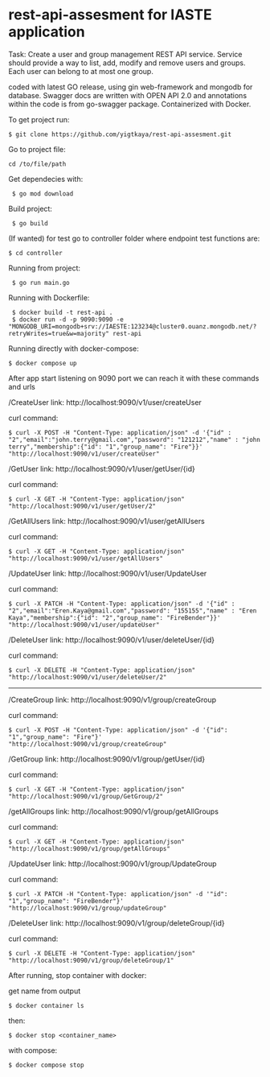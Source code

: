 # rest-api-assesment for IASTE application

Task: Create a user and group management REST API service. Service should provide a way to list, add, modify and remove users and groups. Each user can belong to at most one group.

coded with latest GO release, using gin web-framework and mongodb for database. Swagger docs are written with OPEN API 2.0 and annotations within the code is from go-swagger package.
Containerized with Docker. 

 To get project run:
    
    $ git clone https://github.com/yigtkaya/rest-api-assesment.git

 Go to project file:
   
    cd /to/file/path
 
 Get dependecies with:
 
     $ go mod download
 
 Build project:
 
     $ go build

 (If wanted) for test go to controller folder where endpoint test functions are:

    $ cd controller 

 Running from project: 

     $ go run main.go

Running with Dockerfile:
  
     $ docker build -t rest-api .
     $ docker run -d -p 9090:9090 -e "MONGODB_URI=mongodb+srv://IAESTE:123234@cluster0.ouanz.mongodb.net/?retryWrites=true&w=majority" rest-api  


Running directly with docker-compose:

    $ docker compose up


After app start listening on 9090 port we can reach it with these commands and urls

/CreateUser
link: http://localhost:9090/v1/user/createUser

curl command:

	$ curl -X POST -H "Content-Type: application/json" -d '{"id" : "2","email":"john.terry@gmail.com","password": "121212","name" : "john            terry","membership":{"id": "1","group_name": "Fire"}}' "http://localhost:9090/v1/user/createUser"


/GetUser
link:
http://localhost:9090/v1/user/getUser/{id}

curl command:

	$ curl -X GET -H "Content-Type: application/json" "http://localhost:9090/v1/user/getUser/2"


/GetAllUsers
link:
http://localhost:9090/v1/user/getAllUsers

curl command:

	$ curl -X GET -H "Content-Type: application/json" "http://localhost:9090/v1/user/getAllUsers"


/UpdateUser
link:
http://localhost:9090/v1/user/UpdateUser

curl command:

	$ curl -X PATCH -H "Content-Type: application/json" -d '{"id" : "2","email":"Eren.Kaya@gmail.com","password": "155155","name" : "Eren Kaya","membership":{"id": "2","group_name": "FireBender"}}' "http://localhost:9090/v1/user/updateUser"

/DeleteUser
link:
http://localhost:9090/v1/user/deleteUser/{id}

curl command:

	$ curl -X DELETE -H "Content-Type: application/json" "http://localhost:9090/v1/user/deleteUser/2"


-----------------------------------------------------------

/CreateGroup
link:
http://localhost:9090/v1/group/createGroup

curl command: 
		
	$ curl -X POST -H "Content-Type: application/json" -d '{"id": "1","group_name": "Fire"}' "http://localhost:9090/v1/group/createGroup"


/GetGroup
link:
http://localhost:9090/v1/group/getUser/{id}

curl command:

	$ curl -X GET -H "Content-Type: application/json" "http://localhost:9090/v1/group/GetGroup/2"


/getAllGroups
link:
http://localhost:9090/v1/group/getAllGroups

curl command:
	
	$ curl -X GET -H "Content-Type: application/json" "http://localhost:9090/v1/group/getAllGroups"


/UpdateUser
link:
http://localhost:9090/v1/group/UpdateGroup

curl command:
	
	$ curl -X PATCH -H "Content-Type: application/json" -d '"id": "1","group_name": "FireBender"}' "http://localhost:9090/v1/group/updateGroup"

/DeleteUser
link:
http://localhost:9090/v1/group/deleteGroup/{id}

curl command:
	
	$ curl -X DELETE -H "Content-Type: application/json" "http://localhost:9090/v1/group/deleteGroup/1"



After running, stop container with docker:

get name from output
	
	$ docker container ls 

then:
	
	$ docker stop <container_name>

with compose:

	$ docker compose stop
